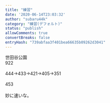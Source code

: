 ```yaml
---
title: "練習"
date: '2020-06-14T23:03:32'
author: "subaru44k"
category: "練習(デフォルト)"
status: "publish"
allowComments: true
convertBreaks: false
entryHash: "739abfaa3f401bea66635b09262d3041"
---
```

世田谷公園<br>
922<br>
<br>
444→433→421→405→351<br>
<br>
453<br>
<br>
妙に速いな。
